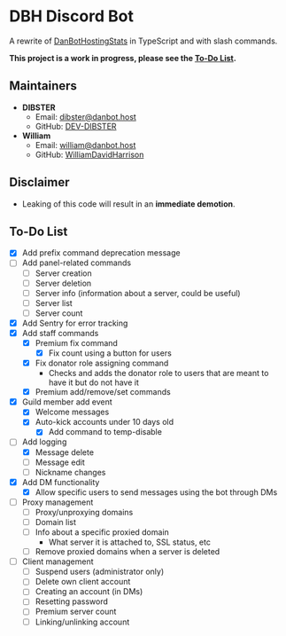 # DBH Discord Bot
A rewrite of [DanBotHostingStats](https://github.com/DanBot-Hosting/DanBotHostingStats) in TypeScript and with slash commands.

**This project is a work in progress, please see the [To-Do List](#to-do-list).**

## Maintainers
- **DIBSTER**
  - Email: dibster@danbot.host
  - GitHub: [DEV-DIBSTER](https://github.com/DEV-DIBSTER)
- **William**
  - Email: william@danbot.host
  - GitHub: [WilliamDavidHarrison](https://github.com/WilliamDavidHarrison)

## Disclaimer
- Leaking of this code will result in an **immediate demotion**.

## To-Do List
- [x] Add prefix command deprecation message
- [ ] Add panel-related commands
  - [ ] Server creation
  - [ ] Server deletion
  - [ ] Server info (information about a server, could be useful)
  - [ ] Server list
  - [ ] Server count
- [x] Add Sentry for error tracking
- [x] Add staff commands
  - [x] Premium fix command
    - [x] Fix count using a button for users
  - [x] Fix donator role assigning command
    - Checks and adds the donator role to users that are meant to have it but do not have it
  - [x] Premium add/remove/set commands
- [x] Guild member add event
  - [x] Welcome messages
  - [x] Auto-kick accounts under 10 days old
    - [x] Add command to temp-disable
- [ ] Add logging
  - [x] Message delete
  - [ ] Message edit
  - [ ] Nickname changes
- [x] Add DM functionality
  - [x] Allow specific users to send messages using the bot through DMs
- [ ] Proxy management
  - [ ] Proxy/unproxying domains
  - [ ] Domain list
  - [ ] Info about a specific proxied domain
    - What server it is attached to, SSL status, etc
  - [ ] Remove proxied domains when a server is deleted
- [ ] Client management
  - [ ] Suspend users (administrator only)
  - [ ] Delete own client account
  - [ ] Creating an account (in DMs)
  - [ ] Resetting password
  - [ ] Premium server count
  - [ ] Linking/unlinking account
